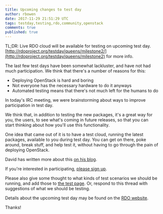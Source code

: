 ```yaml
---
title: Upcoming changes to test day
author: rbowen
date: 2017-11-29 21:51:29 UTC
tags: testday,testing,rdo,community,openstack
comments: true
published: true
---
```


TL;DR: Live RDO cloud will be available for testing on upcoming test day. [http://rdoproject.org/testday/queens/milestone2/](http://rdoproject.org/testday/queens/milestone2) for more info.

The last few test days have been somewhat lackluster, and have not had much participation. We think that there's a number of reasons for this:

* Deploying OpenStack is hard and boring
* Not everyone has the necessary hardware to do it anyways
* Automated testing means that there's not much left for the humans to do

In today's IRC meeting, we were brainstorming about ways to improve participation in test day.

We think that, in addition to testing the new packages, it's a great way for you, the users, to see what's coming in future releases, so that you can start thinking about how you'll use this functionality.

One idea that came out of it is to have a test cloud, running the latest packages, available to you during test day. You can get on there, poke around, break stuff, and help test it, without having to go through the pain of deploying OpenStack.

David has written more about this [on his blog](https://dmsimard.com/2017/11/29/come-try-a-real-openstack-queens-deployment/). 

If you're interested in participating, [please sign up](https://etherpad.openstack.org/p/rdo-queens-m2-cloud). 

Please also give some thought to what kinds of test scenarios we should be running, and add those to [the test page](http://rdoproject.org/testday/tests).  Or, respond to this thread with suggestions of what we should be testing.

Details about the upcoming test day may be found on the [RDO website](http://rdoproject.org/testday/queens/milestone2/).

Thanks!
